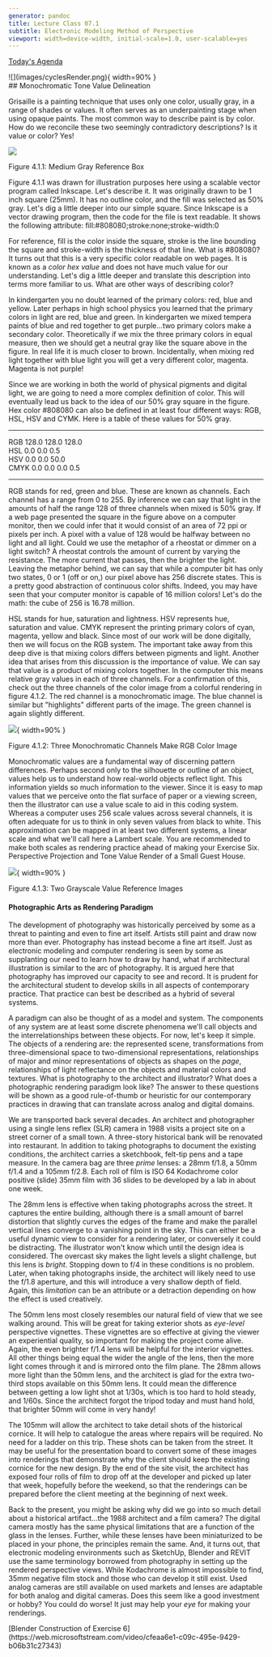 ```yaml
---
generator: pandoc
title: Lecture Class 07.1
subtitle: Electronic Modeling Method of Perspective
viewport: width=device-width, initial-scale=1.0, user-scalable=yes
---
```


[Today\'s Agenda](220221_agenda.html)

<div>
![](images/cyclesRender.png){ width=90% }
</div>

<div>
## Monochromatic Tone Value Delineation                                         
                                                                                
Grisaille is a painting technique that uses only one color, usually gray, in a range of shades or values. It often serves as an underpainting stage when using opaque paints. The most common way to describe paint is by color. How do we reconcile these two seemingly contradictory descriptions? Is it value or color? Yes!

![](images/01.png)

Figure 4.1.1: Medium Gray Reference Box

Figure 4.1.1 was drawn for illustration purposes here using a scalable
vector program called Inkscape. Let's describe it. It was originally
drawn to be 1 inch square (25mm). It has no outline color, and the fill
was selected as 50% gray. Let's dig a little deeper into our simple
square. Since Inkscape is a vector drawing program, then the code for
the file is text readable. It shows the following attribute:
fill:\#808080;stroke:none;stroke-width:0

For reference, fill is the color inside the square, stroke is the line
bounding the square and stroke-width is the thickness of that line. What
is \#808080? It turns out that this is a very specific color readable on
web pages. It is known as a *color hex value* and does not have much
value for our understanding. Let's dig a little deeper and translate
this description into terms more familiar to us. What are other ways of
describing color?

In kindergarten you no doubt learned of the primary colors: red, blue
and yellow. Later perhaps in high school physics you learned that the
primary colors in light are red, blue and green. In kindergarten we
mixed tempera paints of blue and red together to get purple...two
primary colors make a secondary color. Theoretically if we mix the three
primary colors in equal measure, then we should get a neutral gray like
the square above in the figure. In real life it is much closer to brown.
Incidentally, when mixing red light together with blue light you will
get a very different color, magenta. Magenta is not purple!

Since we are working in both the world of physical pigments and digital
light, we are going to need a more complex definition of color. This
will eventually lead us back to the idea of our 50% gray square in the
figure. Hex color \#808080 can also be defined in at least four
different ways: RGB, HSL, HSV and CYMK. Here is a table of these values
for 50% gray.

  ------ ------- ------- ------- -----
                                 
  RGB    128.0   128.0   128.0   
  HSL    0.0     0.0     0.5     
  HSV    0.0     0.0     50.0    
  CMYK   0.0     0.0     0.0     0.5
  ------ ------- ------- ------- -----

RGB stands for red, green and blue. These are known as channels. Each
channel has a range from 0 to 255. By inference we can say that light in
the amounts of half the range 128 of three channels when mixed is 50%
gray. If a web page presented the square in the figure above on a
computer monitor, then we could infer that it would consist of an area
of 72 ppi or pixels per inch. A pixel with a value of 128 would be
halfway between no light and all light. Could we use the metaphor of a
rheostat or dimmer on a light switch? A rheostat controls the amount of
current by varying the resistance. The more current that passes, then
the brighter the light. Leaving the metaphor behind, we can say that
while a computer bit has only two states, 0 or 1 (off or on,) our pixel
above has 256 discrete states. This is a pretty good abstraction of
continuous color shifts. Indeed, you may have seen that your computer
monitor is capable of 16 million colors! Let's do the math: the cube of
256 is 16.78 million.

HSL stands for hue, saturation and lightness. HSV represents hue,
saturation and value. CMYK represent the printing primary colors of
cyan, magenta, yellow and black. Since most of our work will be done
digitally, then we will focus on the RGB system. The important take away
from this deep dive is that mixing colors differs between pigments and
light. Another idea that arises from this discussion is the importance
of value. We can say that value is a product of mixing colors together.
In the computer this means relative gray values in each of three
channels. For a confirmation of this, check out the three channels of
the color image from a colorful rendering in figure 4.1.2. The red
channel is a monochromatic image. The blue channel is similar but
"highlights" different parts of the image. The green channel is again
slightly different.

![](images/02.png){ width=90% }

Figure 4.1.2: Three Monochromatic Channels Make RGB Color Image

Monochromatic values are a fundamental way of discerning pattern
differences. Perhaps second only to the silhouette or outline of an
object, values help us to understand how real-world objects reflect
light. This information yields so much information to the viewer. Since
it is easy to map values that we perceive onto the flat surface of paper
or a viewing screen, then the illustrator can use a value scale to aid
in this coding system. Whereas a computer uses 256 scale values across
several channels, it is often adequate for us to think in only seven
values from black to white. This approximation can be mapped in at least
two different systems, a linear scale and what we'll call here a Lambert
scale. You are recommended to make both scales as rendering practice
ahead of making your Exercise Six. Perspective Projection and Tone Value
Render of a Small Guest House.

![](images/03.png){ width=90% }

Figure 4.1.3: Two Grayscale Value Reference Images

#### Photographic Arts as Rendering Paradigm

The development of photography was historically perceived by some as a
threat to painting and even to fine art itself. Artists still paint and
draw now more than ever. Photography has instead become a fine art
itself. Just as electronic modeling and computer rendering is seen by
some as supplanting our need to learn how to draw by hand, what if
architectural illustration is similar to the arc of photography. It is
argued here that photography has improved our capacity to see and
record. It is prudent for the architectural student to develop skills in
all aspects of contemporary practice. That practice can best be
described as a hybrid of several systems.

A paradigm can also be thought of as a model and system. The components
of any system are at least some discrete phenomena we'll call objects
and the interrelationships between these objects. For now, let's keep it
simple. The objects of a rendering are: the represented scene,
transformations from three-dimensional space to two-dimensional
representations, relationships of major and minor representations of
objects as shapes on the *page*, relationships of light reflectance on
the objects and material colors and textures. What is photography to the
architect and illustrator? What does a photographic rendering paradigm
look like? The answer to these questions will be shown as a good
rule-of-thumb or heuristic for our contemporary practices in drawing
that can translate across analog and digital domains.

We are transported back several decades. An architect and photographer
using a single lens reflex (SLR) camera in 1988 visits a project site on
a street corner of a small town. A three-story historical bank will be
renovated into restaurant. In addition to taking photographs to document
the existing conditions, the architect carries a sketchbook, felt-tip
pens and a tape measure. In the camera bag are three *prime* lenses: a
28mm f/1.8, a 50mm f/1.4 and a 105mm f/2.8. Each roll of film is ISO 64
Kodachrome color positive (slide) 35mm film with 36 slides to be
developed by a lab in about one week.

The 28mm lens is effective when taking photographs across the street. It
captures the entire building, although there is a small amount of barrel
distortion that slightly curves the edges of the frame and make the
parallel vertical lines converge to a vanishing point in the sky. This
can either be a useful dynamic view to consider for a rendering later,
or conversely it could be distracting. The illustrator won't know which
until the design idea is considered. The overcast sky makes the light
levels a slight challenge, but this lens is *bright*. Stopping down to
f/4 in these conditions is no problem. Later, when taking photographs
inside, the architect will likely need to use the f/1.8 aperture, and
this will introduce a very shallow depth of field. Again, this
*limitation* can be an attribute or a detraction depending on how the
effect is used creatively.

The 50mm lens most closely resembles our natural field of view that we
see walking around. This will be great for taking exterior shots as
*eye-level* perspective vignettes. These vignettes are so effective at
giving the viewer an experiential quality, so important for making the
project come alive. Again, the even brighter f/1.4 lens will be helpful
for the interior vignettes. All other things being equal the wider the
angle of the lens, then the more light comes through it and is mirrored
onto the film plane. The 28mm allows more light than the 50mm lens, and
the architect is glad for the extra two-third stops available on this
50mm lens. It could mean the difference between getting a low light shot
at 1/30s, which is too hard to hold steady, and 1/60s. Since the
architect forgot the tripod today and must hand hold, that brighter 50mm
will come in very handy!

The 105mm will allow the architect to take detail shots of the
historical cornice. It will help to catalogue the areas where repairs
will be required. No need for a ladder on this trip. These shots can be
taken from the street. It may be useful for the presentation board to
convert some of these images into renderings that demonstrate why the
client should keep the existing cornice for the new design. By the end
of the site visit, the architect has exposed four rolls of film to drop
off at the developer and picked up later that week, hopefully before the
weekend, so that the renderings can be prepared before the client
meeting at the beginning of next week.

Back to the present, you might be asking why did we go into so much
detail about a historical artifact...the 1988 architect and a film
camera? The digital camera mostly has the same physical limitations that
are a function of the glass in the lenses. Further, while these lenses
have been miniaturized to be placed in your phone, the principles remain
the same. And, it turns out, that electronic modeling environments such
as SketchUp, Blender and REVIT use the same terminology borrowed from
photography in setting up the rendered perspective views. While
Kodachrome is almost impossible to find, 35mm negative film stock and
those who can develop it still exist. Used analog cameras are still
available on used markets and lenses are adaptable for both analog and
digital cameras. Does this seem like a good investment or hobby? You
could do worse! It just may help your *eye* for making your renderings.
</div>

<div>
[Blender Construction of Exercise 6](https://web.microsoftstream.com/video/cfeaa6e1-c09c-495e-9429-b06b31c27343)
</div>
